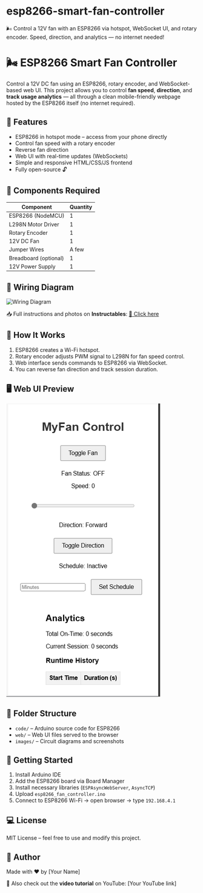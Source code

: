 # esp8266-smart-fan-controller
🌬️ Control a 12V fan with an ESP8266 via hotspot, WebSocket UI, and rotary encoder. Speed, direction, and analytics — no internet needed!

# 🌬️ ESP8266 Smart Fan Controller

Control a 12V DC fan using an ESP8266, rotary encoder, and WebSocket-based web UI. This project allows you to control **fan speed**, **direction**, and **track usage analytics** — all through a clean mobile-friendly webpage hosted by the ESP8266 itself (no internet required).

## 🚀 Features

- ESP8266 in hotspot mode – access from your phone directly
- Control fan speed with a rotary encoder
- Reverse fan direction
- Web UI with real-time updates (WebSockets)
- Simple and responsive HTML/CSS/JS frontend
- Fully open-source 🔓

## 🧰 Components Required

| Component             | Quantity |
|----------------------|----------|
| ESP8266 (NodeMCU)     | 1        |
| L298N Motor Driver    | 1        |
| Rotary Encoder        | 1        |
| 12V DC Fan            | 1        |
| Jumper Wires          | A few    |
| Breadboard (optional) | 1        |
| 12V Power Supply      | 1        |

## 🔌 Wiring Diagram

![Wiring Diagram](https://github.com/KakashiUchiha12/esp8266-smart-fan-controller/blob/main/images/ui-screenshot.png])

📥 Full instructions and photos on **Instructables**: [🔗 Click here](https://www.instructables.com/your-project-link)

## 🧠 How It Works

1. ESP8266 creates a Wi-Fi hotspot.
2. Rotary encoder adjusts PWM signal to L298N for fan speed control.
3. Web interface sends commands to ESP8266 via WebSocket.
4. You can reverse fan direction and track session duration.

## 🖥️ Web UI Preview

![UI Screenshot](https://raw.githubusercontent.com/KakashiUchiha12/esp8266-smart-fan-controller/main/images/ui-screenshot.png)


## 📂 Folder Structure

- `code/` – Arduino source code for ESP8266
- `web/` – Web UI files served to the browser
- `images/` – Circuit diagrams and screenshots

## 🧪 Getting Started

1. Install Arduino IDE
2. Add the ESP8266 board via Board Manager
3. Install necessary libraries (`ESPAsyncWebServer`, `AsyncTCP`)
4. Upload `esp8266_fan_controller.ino`
5. Connect to ESP8266 Wi-Fi → open browser → type `192.168.4.1`

## 💻 License

MIT License – feel free to use and modify this project.

## 🙌 Author

Made with ❤️ by [Your Name]

🔗 Also check out the **video tutorial** on YouTube: [Your YouTube link]

